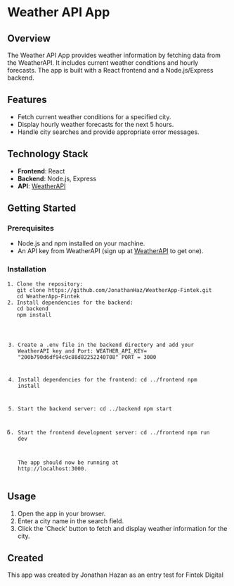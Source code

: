 <!DOCTYPE html>
<html lang="en">
<body>

<h1>Weather API App</h1>

<h2>Overview</h2>
<p>The Weather API App provides weather information by fetching data from the WeatherAPI. It includes current weather conditions and hourly forecasts. The app is built with a React frontend and a Node.js/Express backend.</p>

<h2>Features</h2>
<ul>
    <li>Fetch current weather conditions for a specified city.</li>
    <li>Display hourly weather forecasts for the next 5 hours.</li>
    <li>Handle city searches and provide appropriate error messages.</li>
</ul>

<h2>Technology Stack</h2>
<ul>
    <li><strong>Frontend</strong>: React</li>
    <li><strong>Backend</strong>: Node.js, Express</li>
    <li><strong>API</strong>: <a href="https://www.weatherapi.com/" target="_blank">WeatherAPI</a></li>
</ul>

<h2>Getting Started</h2>

<h3>Prerequisites</h3>
<ul>
    <li>Node.js and npm installed on your machine.</li>
    <li>An API key from WeatherAPI (sign up at <a href="https://www.weatherapi.com/" target="_blank">WeatherAPI</a> to get one).</li>
</ul>

<h3>Installation</h3>
<pre><code>1. Clone the repository:
   git clone https://github.com/JonathanHaz/WeatherApp-Fintek.git
   cd WeatherApp-Fintek
2. Install dependencies for the backend:
   cd backend
   npm install
    
3. Create a .env file in the backend directory and add your WeatherAPI key and Port:
   WEATHER_API_KEY= "200b790d6df94c9c88d82252240708"
   PORT = 3000
    
4. Install dependencies for the frontend:
   cd ../frontend
   npm install
   
6. Start the backend server:
   cd ../backend
   npm start
   
8. Start the frontend development server:
   cd ../frontend
   npm run dev
   
   The app should now be running at http://localhost:3000.</code></pre>
<h2>Usage</h2>
<ol>
    <li>Open the app in your browser.</li>
    <li>Enter a city name in the search field.</li>
    <li>Click the 'Check' button to fetch and display weather information for the city.</li>
</ol>

<h2>Created</h2>
<p>This app was created by Jonathan Hazan as an entry test for Fintek Digital</p>
</body>
</html>
